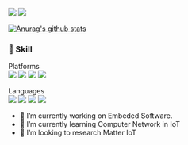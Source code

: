 
<a href="https://ing03201.github.io/" target="_blank"><img src="https://img.shields.io/badge/BLOG-grey?style=flat-square&logo=GitHub Pages&logoColor=222222"/></a>
<a href="https://ing03201.gmail.com/" target="_blank"><img src="https://img.shields.io/badge/Gmail-red?style=flat-square&logo=gmail&logoColor=white"/></a>  

[![Anurag's github stats](https://github-readme-stats.vercel.app/api?username=ing03201&show_icons=true)](https://github.com/anuraghazra/github-readme-stats)

### 💪 Skill
Platforms  
<a  target="_blank"><img src="https://img.shields.io/badge/ROS-22314E?style=flat-square&logo=ROS&logoColor=white"/></a>
<a  target="_blank"><img src="https://img.shields.io/badge/Embeded Linux-FCC624?style=flat-square&logo=Linux&logoColor=white"/></a>
<a  target="_blank"><img src="https://img.shields.io/badge/AOSP-3DDC84?style=flat-square&logo=Android&logoColor=white"/></a>
<a  target="_blank"><img src="https://img.shields.io/badge/tensorflow-FF6F00?style=flat-square&logo=TensorFlow&logoColor=white"/></a>  

Languages  
<a  target="_blank"><img src="https://img.shields.io/badge/rust-000000?style=flat-square&logo=C&logoColor=white"/></a>
<a  target="_blank"><img src="https://img.shields.io/badge/C-A8B9CC?style=flat-square&logo=C&logoColor=white"/></a>
<a  target="_blank"><img src="https://img.shields.io/badge/C++-00599C?style=flat-square&logo=C++&logoColor=white"/></a>
<a  target="_blank"><img src="https://img.shields.io/badge/Python-3776AB?style=flat-square&logo=Python&logoColor=white"/></a>
- 🔭 I’m currently working on Embeded Software.
- 🌱 I’m currently learning Computer Network in IoT
- 🤔 I’m looking to research Matter IoT
